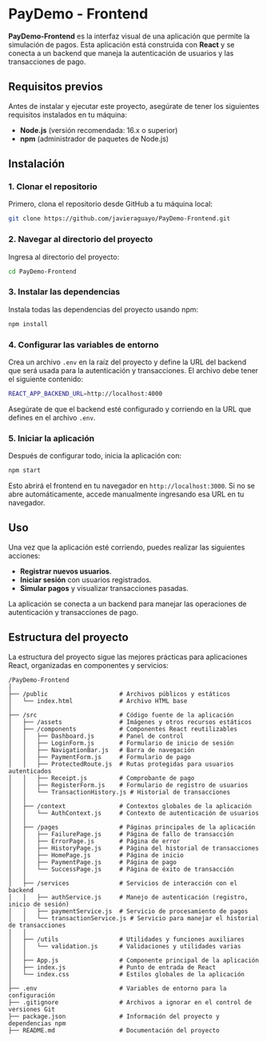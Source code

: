 
# PayDemo - Frontend

**PayDemo-Frontend** es la interfaz visual de una aplicación que permite la simulación de pagos. Esta aplicación está construida con **React** y se conecta a un backend que maneja la autenticación de usuarios y las transacciones de pago.

## Requisitos previos

Antes de instalar y ejecutar este proyecto, asegúrate de tener los siguientes requisitos instalados en tu máquina:

- **Node.js** (versión recomendada: 16.x o superior)
- **npm** (administrador de paquetes de Node.js)

## Instalación

### 1. Clonar el repositorio

Primero, clona el repositorio desde GitHub a tu máquina local:

```bash
git clone https://github.com/javieraguayo/PayDemo-Frontend.git
```

### 2. Navegar al directorio del proyecto

Ingresa al directorio del proyecto:

```bash
cd PayDemo-Frontend
```

### 3. Instalar las dependencias

Instala todas las dependencias del proyecto usando npm:

```bash
npm install
```

### 4. Configurar las variables de entorno

Crea un archivo `.env` en la raíz del proyecto y define la URL del backend que será usada para la autenticación y transacciones. El archivo debe tener el siguiente contenido:

```bash
REACT_APP_BACKEND_URL=http://localhost:4000
```

Asegúrate de que el backend esté configurado y corriendo en la URL que defines en el archivo `.env`.

### 5. Iniciar la aplicación

Después de configurar todo, inicia la aplicación con:

```bash
npm start
```

Esto abrirá el frontend en tu navegador en `http://localhost:3000`. Si no se abre automáticamente, accede manualmente ingresando esa URL en tu navegador.

## Uso

Una vez que la aplicación esté corriendo, puedes realizar las siguientes acciones:

- **Registrar nuevos usuarios**.
- **Iniciar sesión** con usuarios registrados.
- **Simular pagos** y visualizar transacciones pasadas.

La aplicación se conecta a un backend para manejar las operaciones de autenticación y transacciones de pago.

## Estructura del proyecto

La estructura del proyecto sigue las mejores prácticas para aplicaciones React, organizadas en componentes y servicios:

```
/PayDemo-Frontend
│
├── /public                    # Archivos públicos y estáticos
│   └── index.html             # Archivo HTML base
│
├── /src                       # Código fuente de la aplicación
│   ├── /assets                # Imágenes y otros recursos estáticos
│   ├── /components            # Componentes React reutilizables
│   │   ├── Dashboard.js       # Panel de control
│   │   ├── LoginForm.js       # Formulario de inicio de sesión
│   │   ├── NavigationBar.js   # Barra de navegación
│   │   ├── PaymentForm.js     # Formulario de pago
│   │   ├── ProtectedRoute.js  # Rutas protegidas para usuarios autenticados
│   │   ├── Receipt.js         # Comprobante de pago
│   │   ├── RegisterForm.js    # Formulario de registro de usuarios
│   │   └── TransactionHistory.js # Historial de transacciones
│   │
│   ├── /context               # Contextos globales de la aplicación
│   │   └── AuthContext.js     # Contexto de autenticación de usuarios
│   │
│   ├── /pages                 # Páginas principales de la aplicación
│   │   ├── FailurePage.js     # Página de fallo de transacción
│   │   ├── ErrorPage.js       # Página de error
│   │   ├── HistoryPage.js     # Página del historial de transacciones
│   │   ├── HomePage.js        # Página de inicio
│   │   ├── PaymentPage.js     # Página de pago
│   │   └── SuccessPage.js     # Página de éxito de transacción
│   │
│   ├── /services              # Servicios de interacción con el backend
│   │   ├── authService.js     # Manejo de autenticación (registro, inicio de sesión)
│   │   ├── paymentService.js  # Servicio de procesamiento de pagos
│   │   └── transactionService.js # Servicio para manejar el historial de transacciones
│   │
│   ├── /utils                 # Utilidades y funciones auxiliares
│   │   └── validation.js      # Validaciones y utilidades varias
│   │
│   ├── App.js                 # Componente principal de la aplicación
│   ├── index.js               # Punto de entrada de React
│   └── index.css              # Estilos globales de la aplicación
│
├── .env                       # Variables de entorno para la configuración
├── .gitignore                 # Archivos a ignorar en el control de versiones Git
├── package.json               # Información del proyecto y dependencias npm
├── README.md                  # Documentación del proyecto
```
